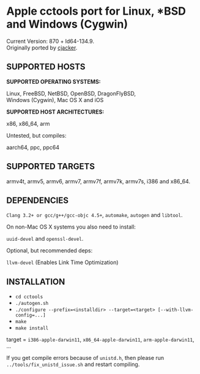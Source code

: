 # Apple cctools port for Linux, *BSD and Windows (Cygwin) #

Current Version: 870 + ld64-134.9.  
Originally ported by [cjacker](http://ios-toolchain-based-on-clang-for-linux.googlecode.com).

## SUPPORTED HOSTS ##

**SUPPORTED OPERATING SYSTEMS:**

Linux, FreeBSD, NetBSD, OpenBSD, DragonFlyBSD,  
Windows (Cygwin), Mac OS X and iOS

**SUPPORTED HOST ARCHITECTURES:**

x86, x86_64, arm

Untested, but compiles:

aarch64, ppc, ppc64

## SUPPORTED TARGETS ##

armv4t, armv5, armv6, armv7, armv7f, armv7k, armv7s, i386 and x86_64.

## DEPENDENCIES ##

`Clang 3.2+ or gcc/g++/gcc-objc 4.5+`, `automake`, `autogen` and `libtool`.

On non-Mac OS X systems you also need to install:

`uuid-devel` and `openssl-devel`.

Optional, but recommended deps:

`llvm-devel` (Enables Link Time Optimization)

## INSTALLATION ##

* `cd cctools`
* `./autogen.sh`
* `./configure --prefix=<installdir> --target=<target> [--with-llvm-config=...]`
* `make`
* `make install`

target = `i386-apple-darwin11`, `x86_64-apple-darwin11`, `arm-apple-darwin11`, ...

If you get compile errors because of `unistd.h`, then please run  
`../tools/fix_unistd_issue.sh` and restart compiling.
